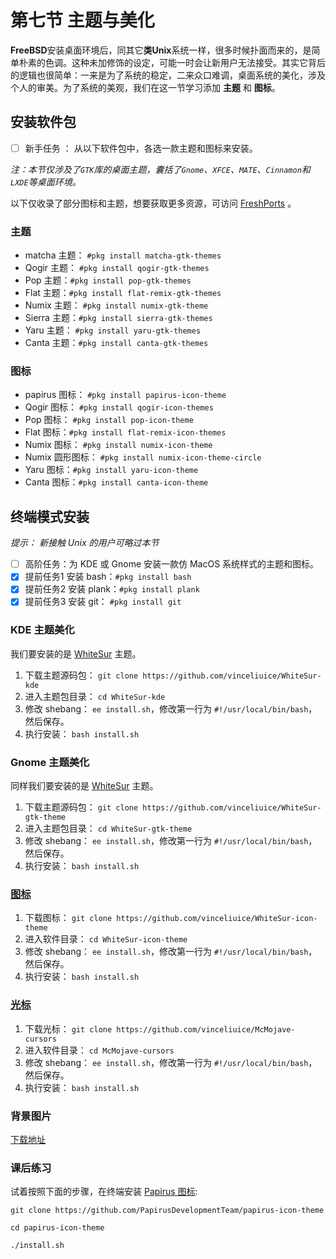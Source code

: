 # 第七节 主题与美化

**FreeBSD**安装桌面环境后，同其它**类Unix**系统一样，很多时候扑面而来的，是简单朴素的色调。这种未加修饰的设定，可能一时会让新用户无法接受。其实它背后的逻辑也很简单：一来是为了系统的稳定，二来众口难调，桌面系统的美化，涉及个人的审美。为了系统的美观，我们在这一节学习添加 **主题** 和 **图标**。

## 安装软件包

* [ ] 新手任务 ： 从以下软件包中，各选一款主题和图标来安装。

_注：本节仅涉及了`GTK`库的桌面主题，囊括了`Gnome`、`XFCE`、`MATE`、`Cinnamon`和`LXDE`等桌面环境。_

以下仅收录了部分图标和主题，想要获取更多资源，可访问 [FreshPorts](https://www.freshports.org) 。

### 主题

* matcha 主题： `#pkg install matcha-gtk-themes`
* Qogir 主题： `#pkg install qogir-gtk-themes`
* Pop 主题：`#pkg install pop-gtk-themes`
* Flat 主题：`#pkg install flat-remix-gtk-themes`
* Numix 主题： `#pkg install numix-gtk-theme`
* Sierra 主题：`#pkg install sierra-gtk-themes`
* Yaru 主题： `#pkg install yaru-gtk-themes`
* Canta 主题：`#pkg install canta-gtk-themes`

### 图标

* papirus 图标： `#pkg install papirus-icon-theme`
* Qogir 图标： `#pkg install qogir-icon-themes`
* Pop 图标： `#pkg install pop-icon-theme`
* Flat 图标：`#pkg install flat-remix-icon-themes`
* Numix 图标： `#pkg install numix-icon-theme`
* Numix 圆形图标： `#pkg install numix-icon-theme-circle`
* Yaru 图标：`#pkg install yaru-icon-theme`
* Canta 图标：`#pkg install canta-icon-theme`

## 终端模式安装

_提示： 新接触 Unix 的用户可略过本节_

* [ ] 高阶任务：为 KDE 或 Gnome 安装一款仿 MacOS 系统样式的主题和图标。
* [x] 提前任务1 安装 bash：`#pkg install bash`
* [x] 提前任务2 安装 plank：`#pkg install plank`
* [x] 提前任务3 安装 git：  `#pkg install git`

### KDE 主题美化

我们要安装的是 [WhiteSur](https://www.pling.com/p/1398840/) 主题。

1. 下载主题源码包： `git clone https://github.com/vinceliuice/WhiteSur-kde`
2. 进入主题包目录： `cd WhiteSur-kde`
3. 修改 shebang： `ee install.sh`，修改第一行为 `#!/usr/local/bin/bash`，然后保存。
4. 执行安装： `bash install.sh`

### Gnome 主题美化

同样我们要安装的是 [WhiteSur](https://www.pling.com/p/1403328/) 主题。

1. 下载主题源码包： `git clone https://github.com/vinceliuice/WhiteSur-gtk-theme`
2. 进入主题包目录： `cd WhiteSur-gtk-theme`
3. 修改 shebang： `ee install.sh`，修改第一行为 `#!/usr/local/bin/bash`，然后保存。
4. 执行安装： `bash install.sh`

### [图标](https://www.pling.com/p/1405756/)

1. 下载图标： `git clone https://github.com/vinceliuice/WhiteSur-icon-theme`
2. 进入软件目录： `cd WhiteSur-icon-theme`
3. 修改 shebang： `ee install.sh`，修改第一行为 `#!/usr/local/bin/bash`，然后保存。
4. 执行安装： `bash install.sh`

### [光标](https://www.pling.com/p/1355701/)

1. 下载光标： `git clone https://github.com/vinceliuice/McMojave-cursors`
2. 进入软件目录： `cd McMojave-cursors`
3. 修改 shebang： `ee install.sh`，修改第一行为 `#!/usr/local/bin/bash`，然后保存。
4. 执行安装： `bash install.sh`

### 背景图片

[下载地址](https://github.com/vinceliuice/WhiteSur-kde/tree/master/wallpaper)

### 课后练习

试着按照下面的步骤，在终端安装 [Papirus 图标](https://www.gnome-look.org/p/1166289/):

```
git clone https://github.com/PapirusDevelopmentTeam/papirus-icon-theme

cd papirus-icon-theme

./install.sh
```
